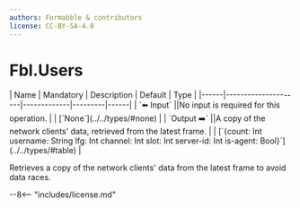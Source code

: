 ```yaml
---
authors: Formabble & contributors
license: CC-BY-SA-4.0
---
```



# Fbl.Users

<div class="sh-parameters" markdown="1">
| Name | Mandatory | Description | Default | Type |
|------|---------------------|-------------|---------|------|
| `⬅️ Input` ||No input is required for this operation. | | [`None`](../../types/#none) |
| `Output ➡️` ||A copy of the network clients' data, retrieved from the latest frame. | | [`{count: Int username: String lfg: Int channel: Int slot: Int server-id: Int is-agent: Bool}`](../../types/#table) |

</div>

Retrieves a copy of the network clients' data from the latest frame to avoid data races.

--8<-- "includes/license.md"

